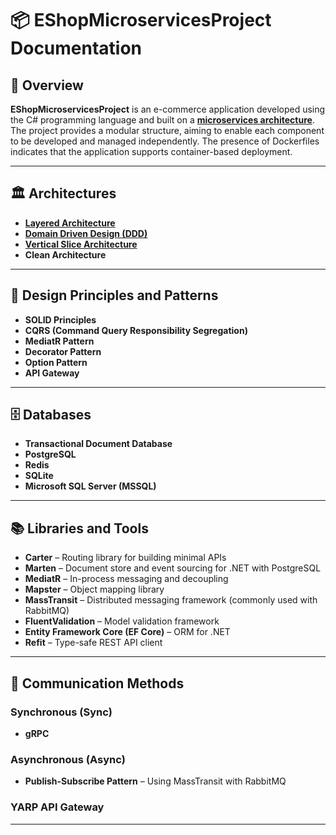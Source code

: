 # 📦 EShopMicroservicesProject Documentation

## 📌 Overview

**EShopMicroservicesProject** is an e-commerce application developed using the C# programming language and built on a **[microservices architecture](https://github.com/tunahankilic48/DICTIONARY-SOZLUK/blob/main/ENGLISH/MicroserviceArchitecture.md)**. The project provides a modular structure, aiming to enable each component to be developed and managed independently. The presence of Dockerfiles indicates that the application supports container-based deployment.

---

## 🏛️ Architectures

- **[Layered Architecture](https://github.com/tunahankilic48/DICTIONARY-SOZLUK/blob/main/ENGLISH/LayeredArchitecture.md)**
- **[Domain Driven Design (DDD)](https://github.com/tunahankilic48/DICTIONARY-SOZLUK/blob/main/ENGLISH/DomainDrivenDesign.md)**
- **[Vertical Slice Architecture](https://github.com/tunahankilic48/DICTIONARY-SOZLUK/blob/main/ENGLISH/VerticalSliceArchitecture.md)**
- **Clean Architecture**

---

## 🧩 Design Principles and Patterns

- **SOLID Principles**
- **CQRS (Command Query Responsibility Segregation)**
- **MediatR Pattern**
- **Decorator Pattern**
- **Option Pattern**
- **API Gateway**

---

## 🗄️ Databases

- **Transactional Document Database**
- **PostgreSQL**
- **Redis**
- **SQLite**
- **Microsoft SQL Server (MSSQL)**

---

## 📚 Libraries and Tools

- **Carter** – Routing library for building minimal APIs  
- **Marten** – Document store and event sourcing for .NET with PostgreSQL  
- **MediatR** – In-process messaging and decoupling  
- **Mapster** – Object mapping library  
- **MassTransit** – Distributed messaging framework (commonly used with RabbitMQ)  
- **FluentValidation** – Model validation framework  
- **Entity Framework Core (EF Core)** – ORM for .NET  
- **Refit** – Type-safe REST API client  

---

## 🔌 Communication Methods

### Synchronous (Sync)

- **gRPC**

### Asynchronous (Async)

- **Publish-Subscribe Pattern** – Using MassTransit with RabbitMQ

### YARP API Gateway
---

